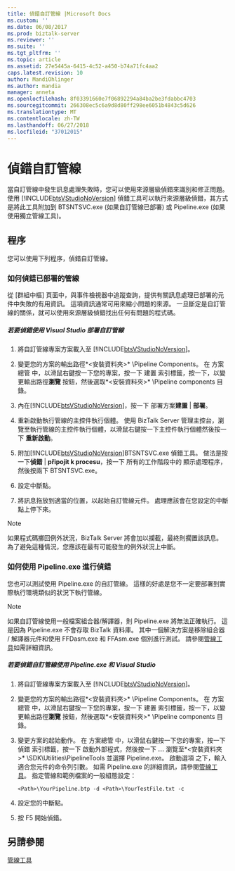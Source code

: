 ```yaml
---
title: 偵錯自訂管線 |Microsoft Docs
ms.custom: ''
ms.date: 06/08/2017
ms.prod: biztalk-server
ms.reviewer: ''
ms.suite: ''
ms.tgt_pltfrm: ''
ms.topic: article
ms.assetid: 27e5445a-6415-4c52-a450-b74a71fc4aa2
caps.latest.revision: 10
author: MandiOhlinger
ms.author: mandia
manager: anneta
ms.openlocfilehash: 8f03391660e7f06892294a84ba2be3fdabbc4703
ms.sourcegitcommit: 266308ec5c6a9d8d80ff298ee6051b4843c5d626
ms.translationtype: MT
ms.contentlocale: zh-TW
ms.lasthandoff: 06/27/2018
ms.locfileid: "37012015"
---
```

# <a name="debugging-custom-pipelines"></a>偵錯自訂管線
當自訂管線中發生訊息處理失敗時，您可以使用來源層級偵錯來識別和修正問題。 使用 [!INCLUDE[btsVStudioNoVersion](../includes/btsvstudionoversion-md.md)] 偵錯工具可以執行來源層級偵錯，其方式是將此工具附加到 BTSNTSVC.exe (如果自訂管線已部署) 或 Pipeline.exe (如果使用獨立管線工具)。  
  
## <a name="procedures"></a>程序  
 您可以使用下列程序，偵錯自訂管線。  
  
### <a name="how-to-debug-a-deployed-pipeline"></a>如何偵錯已部署的管線  
 從 [群組中樞] 頁面中，與事件檢視器中追蹤查詢，提供有關訊息處理已部署的元件中失敗的有用資訊。 這項資訊通常可用來縮小問題的來源。 一旦斷定是自訂管線的關係，就可以使用來源層級偵錯找出任何有問題的程式碼。  
  
##### <a name="to-debug-a-deployed-custom-pipeline-using-visual-studio"></a>若要偵錯使用 Visual Studio 部署自訂管線  
  
1. 將自訂管線專案方案載入至 [!INCLUDE[btsVStudioNoVersion](../includes/btsvstudionoversion-md.md)]。  
  
2. 變更您的方案的輸出路徑*\<安裝資料夾\>* \Pipeline Components。 在 方案總管 中，以滑鼠右鍵按一下您的專案，按一下 建置 索引標籤，按一下，以變更輸出路徑**瀏覽** 按鈕，然後選取*\<安裝資料夾\>* \Pipeline components 目錄。  
  
3. 內在[!INCLUDE[btsVStudioNoVersion](../includes/btsvstudionoversion-md.md)]，按一下 部署方案**建置** &#124; **部署**。  
  
4. 重新啟動執行管線的主控件執行個體。 使用 BizTalk Server 管理主控台，瀏覽至執行管線的主控件執行個體，以滑鼠右鍵按一下主控件執行個體然後按一下 **重新啟動**。  
  
5. 附加[!INCLUDE[btsVStudioNoVersion](../includes/btsvstudionoversion-md.md)]BTSNTSVC.exe 偵錯工具。 做法是按一下**偵錯** &#124; **připojit k procesu**，按一下 所有的工作階段中的 顯示處理程序，然後按兩下 BTSNTSVC.exe。  
  
6. 設定中斷點。  
  
7. 將訊息拖放到適當的位置，以起始自訂管線元件。 處理應該會在您設定的中斷點上停下來。  
  
> [!NOTE]
>  如果程式碼擲回例外狀況，BizTalk Server 將會加以攔截，最終則擱置該訊息。 為了避免這種情況，您應該在最有可能發生的例外狀況上中斷。  
  
### <a name="how-to-debug-using-pipelineexe"></a>如何使用 Pipeline.exe 進行偵錯  
 您也可以測試使用 Pipeline.exe 的自訂管線。 這樣的好處是您不一定要部署到實際執行環境類似的狀況下執行管線。  
  
> [!NOTE]
>  如果自訂管線使用一般檔案組合器/解譯器，則 Pipeline.exe 將無法正確執行。 這是因為 Pipeline.exe 不會存取 BizTalk 資料庫。 其中一個解決方案是移除組合器 / 解譯器元件和使用 FFDasm.exe 和 FFAsm.exe 個別進行測試。 請參閱[管線工具](../core/pipeline-tools.md)如需詳細資訊。  
  
##### <a name="to-debug-a-custom-pipeline-using-pipelineexe-and-visual-studio"></a>若要偵錯自訂管線使用 Pipeline.exe 和 Visual Studio  
  
1. 將自訂管線專案方案載入至 [!INCLUDE[btsVStudioNoVersion](../includes/btsvstudionoversion-md.md)]。  
  
2. 變更您的方案的輸出路徑*\<安裝資料夾\>* \Pipeline Components。 在 方案總管 中，以滑鼠右鍵按一下您的專案，按一下 建置 索引標籤，按一下，以變更輸出路徑**瀏覽** 按鈕，然後選取*\<安裝資料夾\>* \Pipeline components 目錄。  
  
3. 變更方案的起始動作。 在 方案總管 中，以滑鼠右鍵按一下您的專案，按一下 偵錯 索引標籤，按一下 啟動外部程式，然後按一下  **...** 瀏覽至*\<安裝資料夾\>* \SDK\Utilities\PipelineTools 並選擇 Pipeline.exe。 啟動選項 之下，輸入適合您元件的命令列引數。 如需 Pipeline.exe 的詳細資訊，請參閱[管線工具](../core/pipeline-tools.md)。 指定管線和範例檔案的一般組態設定：  
  
   ```  
   <Path>\YourPipeline.btp -d <Path>\YourTestFile.txt -c  
   ```  
  
4. 設定您的中斷點。  
  
5. 按 F5 開始偵錯。  
  
## <a name="see-also"></a>另請參閱  
 [管線工具](../core/pipeline-tools.md)